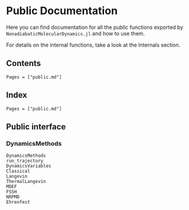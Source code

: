 
# Public Documentation

Here you can find documentation for all the public functions exported by
`NonadiabaticMolecularDynamics.jl` and how to use them.

For details on the internal functions, take a look at the Internals section.

## Contents

```@contents
Pages = ["public.md"]
```

## Index

```@index
Pages = ["public.md"]
```

## Public interface

### DynamicsMethods
```@docs
DynamicsMethods
run_trajectory
DynamicsVariables
Classical
Langevin
ThermalLangevin
MDEF
FSSH
NRPMD
Ehrenfest
```


